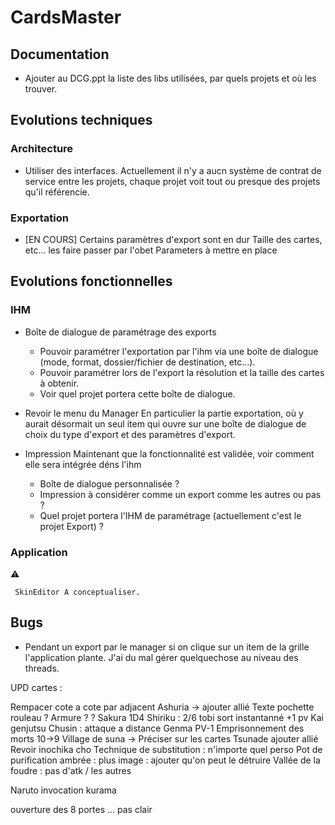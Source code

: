 # CardsMaster

## Documentation

* Ajouter au DCG.ppt la liste des libs utilisées, par quels projets et où les trouver.


## Evolutions techniques

### Architecture

* Utiliser des interfaces.
Actuellement il n'y a aucn système de contrat de service entre les projets, chaque projet voit tout ou presque des projets qu'il référencie.

### Exportation

* [EN COURS] Certains paramètres d'export sont en dur
  Taille des cartes, etc... les faire passer par l'obet Parameters à mettre en place
  
## Evolutions fonctionnelles

### IHM

* Boîte de dialogue de paramétrage des exports
  * Pouvoir paramétrer l'exportation par l'ihm via une boîte de dialogue (mode, format, dossier/fichier de destination, etc...). 
  * Pouvoir paramétrer lors de l'export la résolution et la taille des cartes à obtenir.
  * Voir quel projet portera cette boîte de dialogue.

* Revoir le menu du Manager
En particulier la partie exportation, où y aurait désormait un seul item qui ouvre sur une boîte de dialogue de choix du type d'export et des paramètres d'export.

* Impression
Maintenant que la fonctionnalité est validée, voir comment elle sera intégrée déns l'ihm
  * Boîte de dialogue personnalisée ?
  * Impression à considérer comme un export comme les autres ou pas ?
  * Quel projet portera l'IHM de paramétrage (actuellement c'est le projet Export) ?
  
### Application  
:warning: 
```
 SkinEditor A conceptualiser.
```

## Bugs

* Pendant un export par le manager si on clique sur un item de la grille l'application plante. J'ai du mal gérer quelquechose au niveau des threads.

UPD cartes :

Rempacer cote a cote par adjacent
Ashuria -> ajouter allié
Texte pochette rouleau ? Armure ? ?
Sakura 1D4
Shiriku : 2/6
tobi sort instantanné +1 pv
Kai genjutsu
Chusin : attaque a distance
Genma PV-1
Emprisonnement des morts 10->9
Village de suna -> Préciser sur les cartes
Tsunade ajouter allié
Revoir inochika cho
Technique de substitution : n'importe quel perso
Pot de purification ambrée : plus image : ajouter qu'on peut le détruire
Vallée de la foudre : pas d'atk / les autres

Naruto invocation kurama

ouverture des 8 portes ... pas clair
